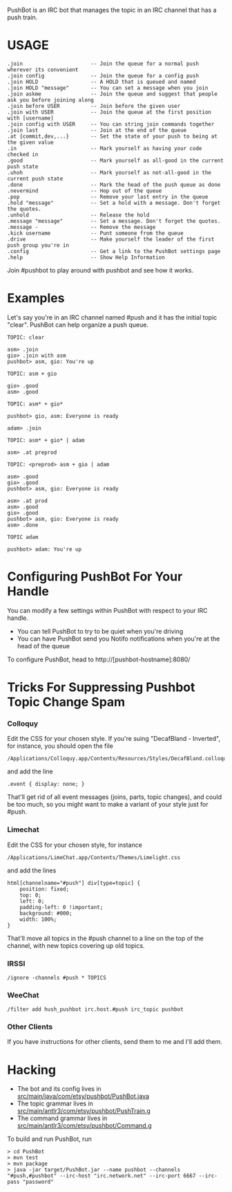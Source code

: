 PushBot is an IRC bot that manages the topic in an IRC channel that has a push train.

USAGE
=====

    .join                      -- Join the queue for a normal push wherever its convenient
    .join config               -- Join the queue for a config push
    .join HOLD                 -- A HOLD that is queued and named
    .join HOLD "message"       -- You can set a message when you join
    .join askme                -- Join the queue and suggest that people ask you before joining along
    .join before USER          -- Join before the given user
    .join with USER            -- Join the queue at the first position with [username]
    .join config with USER     -- You can string join commands together
    .join last                 -- Join at the end of the queue
    .at {commit,dev,...}       -- Set the state of your push to being at the given value
    .in                        -- Mark yourself as having your code checked in
    .good                      -- Mark yourself as all-good in the current push state
    .uhoh                      -- Mark yourself as not-all-good in the current push state
    .done                      -- Mark the head of the push queue as done
    .nevermind                 -- Hop out of the queue
    .pop                       -- Remove your last entry in the queue
    .hold "message"            -- Set a hold with a message. Don't forget the quotes.
    .unhold                    -- Release the hold
    .message "message"         -- Set a message. Don't forget the quotes.
    .message -                 -- Remove the message
    .kick username             -- Punt someone from the queue
    .drive                     -- Make yourself the leader of the first push group you're in
    .config                    -- Get a link to the PushBot settings page
    .help                      -- Show Help Information

Join #pushbot to play around with pushbot and see how it works.

Examples
========

Let's say you're in an IRC channel named #push and it has the initial topic "clear". PushBot
can help organize a push queue.

    TOPIC: clear

    asm> .join
    gio> .join with asm
    pushbot> asm, gio: You're up

    TOPIC: asm + gio

    gio> .good
    asm> .good

    TOPIC: asm* + gio*

    pushbot> gio, asm: Everyone is ready

    adam> .join

    TOPIC: asm* + gio* | adam

    asm> .at preprod

    TOPIC: <preprod> asm + gio | adam

    asm> .good
    gio> .good
    pushbot> asm, gio: Everyone is ready

    asm> .at prod
    asm> .good
    gio> .good
    pushbot> asm, gio: Everyone is ready
    asm> .done

    TOPIC adam

    pushbot> adam: You're up


Configuring PushBot For Your Handle
===================================

You can modify a few settings within PushBot with respect to your IRC handle.

* You can tell PushBot to try to be quiet when you're driving
* You can have PushBot send you Notifo notifications when you're at the head of the queue

To configure PushBot, head to http://[pushbot-hostname]:8080/

Tricks For Suppressing Pushbot Topic Change Spam
================================================

### Colloquy

Edit the CSS for your chosen style. If you're suing "DecafBland - Inverted", for instance, you should open the file

    /Applications/Colloquy.app/Contents/Resources/Styles/DecafBland.colloquyStyle/Contents/Resources/Variants/Inverted.css

and add the line

    .event { display: none; }

That'll get rid of all event messages (joins, parts, topic changes), and could be too much, so you might want to make a variant of your style just for #push.

### Limechat

Edit the CSS for your chosen style, for instance

    /Applications/LimeChat.app/Contents/Themes/Limelight.css

and add the lines

    html[channelname="#push"] div[type=topic] {
        position: fixed;
        top: 0;
        left: 0;
        padding-left: 0 !important;
        background: #000;
        width: 100%;
    }

That'll move all topics in the #push channel to a line on the top of the channel, with new topics covering up old topics.

### IRSSI

    /ignore -channels #push * TOPICS

### WeeChat

    /filter add hush_pushbot irc.host.#push irc_topic pushbot

### Other Clients

If you have instructions for other clients, send them to me and I'll add them.


Hacking
=======

* The bot and its config lives in [src/main/java/com/etsy/pushbot/PushBot.java](https://github.com/Etsy/PushBot/blob/master/src/main/java/com/etsy/pushbot/PushBot.java "PushBot.java")
* The topic grammar lives in [src/main/antlr3/com/etsy/pushbot/PushTrain.g](https://github.com/Etsy/PushBot/blob/master/src/main/antlr3/com/etsy/pushbot/PushTrain.g "PushTrain.g")
* The command grammar lives in [src/main/antlr3/com/etsy/pushbot/Command.g](https://github.com/Etsy/PushBot/blob/master/src/main/antlr3/com/etsy/pushbot/Command.g "Command.g")

To build and run PushBot, run

    > cd PushBot
    > mvn test
    > mvn package
    > java -jar target/PushBot.jar --name pushbot --channels "#push,#pushbot" --irc-host "irc.network.net" --irc-port 6667 --irc-pass "password"
